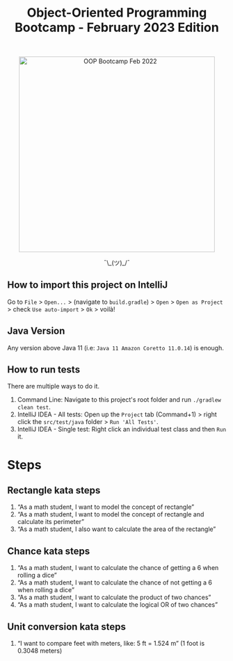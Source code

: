 <h1 align="center"> Object-Oriented Programming Bootcamp - February 2023 Edition </h1> <br>

<p align="center">
  <a href="https://gitpoint.co/">
    <img alt="OOP Bootcamp Feb 2022" title="oop-bootcamp" src="https://c.tenor.com/omNaWg3lke8AAAAC/predator-fire.gif" width="450">
  </a>
</p>

<p align="center">
  ¯\_(ツ)_/¯
</p>

## How to import this project on IntelliJ

Go to `File` > `Open...` > (navigate to `build.gradle`) > `Open` > `Open as Project` > check `Use auto-import` > `Ok` > voilà!

## Java Version

Any version above Java 11 (i.e: `Java 11 Amazon Coretto 11.0.14`) is enough.

## How to run tests

There are multiple ways to do it. 

1. Command Line: Navigate to this project's root folder and run `./gradlew clean test`.
2. IntelliJ IDEA - All tests: Open up the `Project` tab (Command+1) > right click the `src/test/java` folder > `Run 'All Tests'`.
3. IntelliJ IDEA - Single test: Right click an individual test class and then `Run` it.

# Steps

## Rectangle kata steps

1. “As a math student, I want to model the concept of rectangle”
2. “As a math student, I want to model the concept of rectangle and calculate its perimeter”
3. “As a math student, I also want to calculate the area of the rectangle”

## Chance kata steps

1. “As a math student, I want to calculate the chance of getting a 6 when rolling a dice”
2. “As a math student, I want to calculate the chance of not getting a 6 when rolling a dice”
3. “As a math student, I want to calculate the product of two chances”
4. “As a math student, I want to calculate the logical OR of two chances”

## Unit conversion kata steps

1. “I want to compare feet with meters, like: 5 ft = 1.524 m” (1 foot is 0.3048 meters)